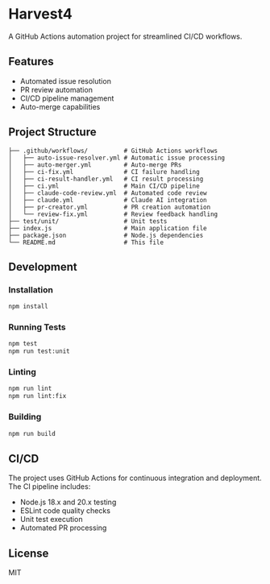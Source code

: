 # Harvest4

A GitHub Actions automation project for streamlined CI/CD workflows.

## Features

- Automated issue resolution
- PR review automation
- CI/CD pipeline management
- Auto-merge capabilities

## Project Structure

```
├── .github/workflows/          # GitHub Actions workflows
│   ├── auto-issue-resolver.yml # Automatic issue processing
│   ├── auto-merger.yml         # Auto-merge PRs
│   ├── ci-fix.yml              # CI failure handling
│   ├── ci-result-handler.yml   # CI result processing
│   ├── ci.yml                  # Main CI/CD pipeline
│   ├── claude-code-review.yml  # Automated code review
│   ├── claude.yml              # Claude AI integration
│   ├── pr-creator.yml          # PR creation automation
│   └── review-fix.yml          # Review feedback handling
├── test/unit/                  # Unit tests
├── index.js                    # Main application file
├── package.json                # Node.js dependencies
└── README.md                   # This file
```

## Development

### Installation

```bash
npm install
```

### Running Tests

```bash
npm test
npm run test:unit
```

### Linting

```bash
npm run lint
npm run lint:fix
```

### Building

```bash
npm run build
```

## CI/CD

The project uses GitHub Actions for continuous integration and deployment. The CI pipeline includes:

- Node.js 18.x and 20.x testing
- ESLint code quality checks
- Unit test execution
- Automated PR processing

## License

MIT